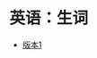 # 英语：生词
* [版本1](https://freeshadow-my.sharepoint.com/:b:/g/personal/funinfo_abcda_tech/EXL3NladqUZGg4C3zihQWccBPK4eIlspuhea6Qo_vsWpig?e=8h9e6Q)
